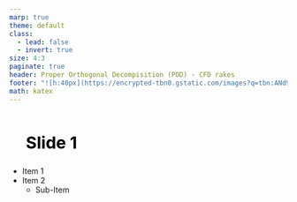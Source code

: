 ```yaml
---
marp: true
theme: default
class:
  - lead: false
  - invert: true
size: 4:3
paginate: true
header: Proper Orthogonal Decompisition (POD) - CFD rakes
footer: "![h:40px](https://encrypted-tbn0.gstatic.com/images?q=tbn:ANd9GcT-BKz8_T03mKjOcZOhdgUkuergJc8Jv_ydDj9-iIT2BTIiazTIlBF9yzeG0lkS1AFHmw&usqp=CAU)"
math: katex
---
```

<style>
header{
  width: 960px;
  padding: 5px 20px;
  top: 0px;
  left: 0px;
  background: #14437a;
  color: white;
  font-size: 16px;
  font-style: italic;
  font-weight: normal;
},
footer{
  width: 960px;
  padding: 0px 0px 0px 15px;
  bottom: 0px;
  left: 0px;
  background:;
  color: white;
  font-size: 16px;
  font-style: italic;
  font-weight: normal;
  text-align: justified;
}
h1{
font-size: 30px;
top: 0px;
left: 0px;
padding: 10px 30px 5px;
color: black;
}
section {
  background: white;
  color: black;
  font-size: 20px;
  font-weight: 450;
  padding: 40px;
  text-align: justified;
  width: 960px;
  height: 720px;
  justify-content: flex-start;
  }
section::after {
  font-size: 18px;
  font-style: italic;
  font-weight: normal;
  color: black;
  bottom: 10px;
  right: 15px;
}
</style>

# Slide 1

- Item 1
- Item 2
    - Sub-Item